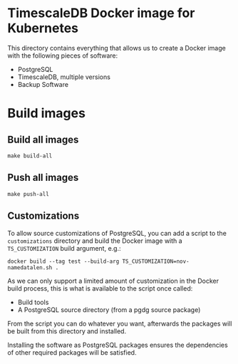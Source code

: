 # TimescaleDB Docker image for Kubernetes
This directory contains everything that allows us to create a Docker image with the following pieces of software:

- PostgreSQL
- TimescaleDB, multiple versions
- Backup Software

# Build images
## Build all images
```
make build-all
```

## Push all images
```
make push-all
```

## Customizations
To allow source customizations of PostgreSQL, you can add a script to the `customizations` directory
and build the Docker image with a `TS_CUSTOMIZATION` build argument, e.g.:

```
docker build --tag test --build-arg TS_CUSTOMIZATION=nov-namedatalen.sh .
```

As we can only support a limited amount of customization in the Docker build process, this is what is available to
the script once called:

- Build tools
- A PostgreSQL source directory (from a pgdg source package)

From the script you can do whatever you want, afterwards the packages will be built from this directory and installed.

Installing the software as PostgreSQL packages ensures the dependencies of other required packages will be satisfied.
